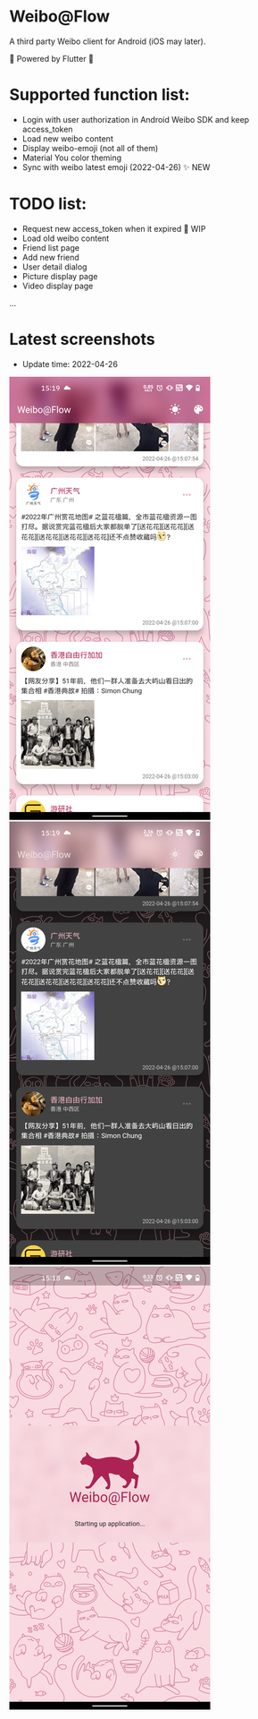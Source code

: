 # Weibo@Flow
A third party Weibo client for Android (iOS may later). 

💪 Powered by Flutter 💪

# Supported function list:
- Login with user authorization in Android Weibo SDK and keep access_token
- Load new weibo content
- Display weibo-emoji (not all of them)
- Material You color theming
- Sync with weibo latest emoji (2022-04-26) ✨ NEW

# TODO list:
- Request new access_token when it expired 🚧 WIP
- Load old weibo content
- Friend list page
- Add new friend
- User detail dialog
- Picture display page
- Video display page

...
# Latest screenshots
- Update time: 2022-04-26

![](https://raw.githubusercontent.com/ocwvar/WeiboFlow/main/screenshots/1_20220426-151906_weibo_flow.png)
![](https://raw.githubusercontent.com/ocwvar/WeiboFlow/main/screenshots/2_20220426-151916_weibo_flow.png)
![](https://raw.githubusercontent.com/ocwvar/WeiboFlow/main/screenshots/3_20220426-151829_weibo_flow.png)

